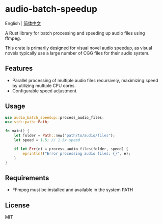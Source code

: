 # audio-batch-speedup

English | [简体中文](./README.zh-CN.md)

A Rust library for batch processing and speeding up audio files using ffmpeg.

This crate is primarily designed for visual novel audio speedup, as visual novels typically use a large number of OGG files for their audio system.

## Features

- Parallel processing of multiple audio files recursively, maximizing speed by utilizing multiple CPU cores.
- Configurable speed adjustment.

## Usage

```rust
use audio_batch_speedup::process_audio_files;
use std::path::Path;

fn main() {
    let folder = Path::new("path/to/audio/files");
    let speed = 1.5; // 1.5x speed

    if let Err(e) = process_audio_files(folder, speed) {
        eprintln!("Error processing audio files: {}", e);
    }
}
```

## Requirements

- FFmpeg must be installed and available in the system PATH

## License

MIT
